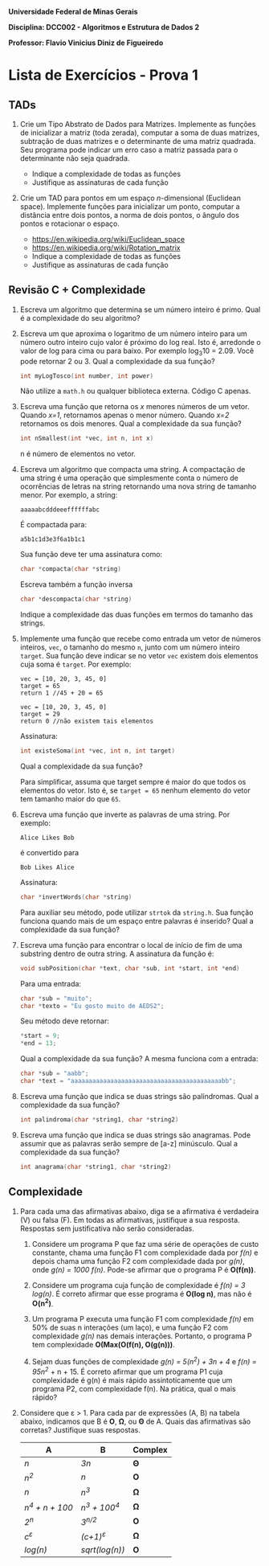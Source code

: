 **Universidade Federal de Minas Gerais**

**Disciplina: DCC002 - Algoritmos e Estrutura de Dados 2**

**Professor: Flavio Vinicius Diniz de Figueiredo**

# Lista de Exercícios - Prova 1

## TADs

1. Crie um Tipo Abstrato de Dados para Matrizes. Implemente as funções de
   inicializar a matriz (toda zerada), computar a soma de duas matrizes,
   subtração de duas matrizes e o determinante de uma matriz quadrada. Seu
   programa pode indicar um erro caso a matriz passada para o determinante não
   seja quadrada.

   * Indique a complexidade de todas as funções
   * Justifique as assinaturas de cada função

1. Crie um TAD para pontos em um espaço *n*-dimensional (Euclidean space).
   Implemente funções para inicializar um ponto, computar a distância entre
   dois pontos, a norma de dois pontos, o ângulo dos pontos e rotacionar o
   espaço.

   * https://en.wikipedia.org/wiki/Euclidean_space
   * https://en.wikipedia.org/wiki/Rotation_matrix
   * Indique a complexidade de todas as funções
   * Justifique as assinaturas de cada função

## Revisão C + Complexidade

1. Escreva um algoritmo que determina se um número inteiro é primo. Qual
   é a complexidade do seu algoritmo?

1. Escreva um que aproxima o logaritmo de um número inteiro para um número
   outro inteiro cujo valor é próximo do log real. Isto é, arredonde o valor
   de log para cima ou para baixo. Por exemplo log<sub>3</sub>10 = 2.09. 
   Você pode retornar 2 ou 3. Qual a complexidade da sua função?
   
   ```c
   int myLogTosco(int number, int power)
   ```
   
   Não utilize a `math.h` ou qualquer biblioteca externa. Código C apenas.
   
1. Escreva uma função que retorna os *x* menores números de um vetor. Quando
   *x=1*, retornamos apenas o menor número. Quando *x=2* retornamos os dois
   menores. Qual a complexidade da sua função?

   ```c
   int nSmallest(int *vec, int n, int x)
   ```
   
   n é número de elementos no vetor.
   
1. Escreva um algoritmo que compacta uma string. A compactação de uma string
   é uma operação que simplesmente conta o número de ocorrências de letras na
   string retornando uma nova string de tamanho menor. Por exemplo, a string:

   ```aaaaabcdddeeeffffffabc```

   É compactada para:

   ```a5b1c1d3e3f6a1b1c1```

   Sua função deve ter uma assinatura como:

   ```c
   char *compacta(char *string)
   ```

   Escreva também a função inversa

   ```c
   char *descompacta(char *string)
   ```

   Indique a complexidade das duas funções em termos do tamanho das strings.

1. Implemente uma função que recebe como entrada um vetor de números inteiros,
   `vec`, o tamanho do mesmo `n`, junto com um número inteiro `target`. Sua
   função deve indicar se no vetor `vec` existem dois elementos cuja soma é
   `target`. Por exemplo:

   ```
   vec = [10, 20, 3, 45, 0]
   target = 65
   return 1 //45 + 20 = 65
   ```

   ```
   vec = [10, 20, 3, 45, 0]
   target = 29
   return 0 //não existem tais elementos
   ```

   Assinatura:
   ```c
   int existeSoma(int *vec, int n, int target)
   ```

   Qual a complexidade da sua função?

   Para simplificar, assuma que target sempre é maior do que todos os elementos
   do vetor. Isto é, se `target = 65` nenhum elemento do vetor tem tamanho
   maior do que `65`.

1. Escreva uma função que inverte as palavras de uma string. Por exemplo:

   ```
   Alice Likes Bob
   ```
   é convertido para
   ```
   Bob Likes Alice
   ```

   Assinatura:
   ```c
   char *invertWords(char *string)
   ```

   Para auxiliar seu método, pode utilizar `strtok` da `string.h`.
   Sua função funciona quando mais de um espaço entre palavras é inserido?
   Qual a complexidade da sua função?

1. Escreva uma função para encontrar o local de início de fim de uma
   substring dentro de outra string. A assinatura da função é:

   ```c
   void subPosition(char *text, char *sub, int *start, int *end)
   ```

   Para uma entrada:

   ```c
   char *sub = "muito";
   char *texto = "Eu gosto muito de AEDS2";
   ```

   Seu método deve retornar:

   ```c
   *start = 9;
   *end = 13;
   ```

   Qual a complexidade da sua função? A mesma funciona com a entrada:

    ```c
    char *sub = "aabb";
    char *text = "aaaaaaaaaaaaaaaaaaaaaaaaaaaaaaaaaaaaaaaaaabb";
    ```

1. Escreva uma função que indica se duas strings são palíndromas. Qual a
   complexidade da sua função?

   ```c
   int palindroma(char *string1, char *string2)
   ```

1. Escreva uma função que indica se duas strings são anagramas. 
   Pode assumir que as palavras serão sempre de [a-z] minúsculo.
   Qual a complexidade da sua função?

   ```c
   int anagrama(char *string1, char *string2)
   ```

## Complexidade

1. Para cada uma das afirmativas abaixo, diga se a afirmativa é verdadeira (V)
   ou falsa (F). Em todas as afirmativas, justifique a sua resposta. Respostas
   sem justificativa não serão consideradas.

   1. Considere um programa P que faz uma série de operações de custo
      constante, chama uma função F1 com complexidade dada por *f(n)* e depois
      chama uma função F2 com complexidade dada por *g(n)*, onde
      *g(n) = 1000 f(n)*. Pode-se afirmar que o programa P é **O(f(n))**.

   1. Considere um programa cuja função de complexidade é *f(n) = 3 log(n)*.
      É correto afirmar que esse programa é **O(log n)**, mas não é
      **O(n<sup>2</sup>)**.

   1. Um programa P executa uma função F1 com complexidade *f(n)* em 50% de suas
      n interações (um laço), e uma função F2 com complexidade *g(n)* nas demais
      interações. Portanto, o programa P tem complexidade
      **O(Max(O(f(n), O(g(n)))**.

   1. Sejam duas funções de complexidade *g(n) = 5(n<sup>2</sup>) + 3n + 4* e
      *f(n) = 95n<sup>2</sup>* + n + 15. É correto afirmar que um programa P1
      cuja complexidade é g(n) é mais rápido assintoticamente que um programa
      P2, com complexidade f(n). Na prática, qual o mais rápido?

1. Considere que ε > 1. Para cada par de expressões (A, B) na tabela abaixo,
   indicamos que B é **Ο**, **Ω**, ou **Θ** de A. Quais das afirmativas são corretas?
   Justifique suas respostas.

   | A                          | B                                 | Complex |
   |----------------------------|-----------------------------------|----------
   | *n*                        | *3n*                              | **Θ**   |
   | *n<sup>2</sup>*            | *n*                               | **Ο**   |
   | *n*                        | *n<sup>3</sup>*                   | **Ω**   |
   | *n<sup>4</sup> + n  + 100* | *n<sup>3</sup> + 100<sup>4</sup>* | **Ω**   |
   | *2<sup>n</sup>*            | *3<sup>n/2</sup>*                 | **Ο**   |
   | *c<sup>ε</sup>*            | *(c+1)<sup>ε</sup>*               | **Ω**   |
   | *log(n)*                   | *sqrt(log(n))*                    | **Ο**   |
